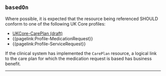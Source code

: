 ## `basedOn`

Where possible, it is expected that the resource being referenced SHOULD conform to one of the following UK Core profiles:

- [UKCore-CarePlan (draft)]("https://simplifier.net/guide/UKCoreImplementationGuideAssetsinDevelopment/Home/ProfilesandExtensions/Profile-UKCore-CarePlan)
- {{pagelink:Profile-MedicationRequest}}
- {{pagelink:Profile-ServiceRequest}}

If the clinical system has implemented the `CarePlan` resource, a logical link to the care plan for which the medication request is based has business benefit.

---
